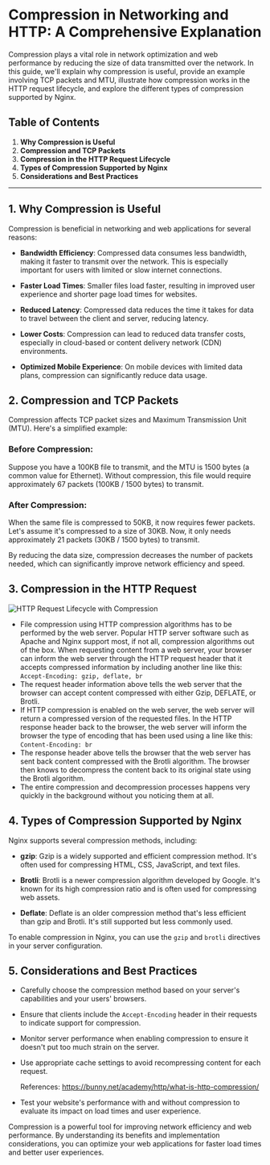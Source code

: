 # Compression in Networking and HTTP: A Comprehensive Explanation

Compression plays a vital role in network optimization and web performance by reducing the size of data transmitted over the network. In this guide, we'll explain why compression is useful, provide an example involving TCP packets and MTU, illustrate how compression works in the HTTP request lifecycle, and explore the different types of compression supported by Nginx.

## Table of Contents

1. **Why Compression is Useful**
2. **Compression and TCP Packets**
3. **Compression in the HTTP Request Lifecycle**
4. **Types of Compression Supported by Nginx**
5. **Considerations and Best Practices**

---

## 1. Why Compression is Useful

Compression is beneficial in networking and web applications for several reasons:

- **Bandwidth Efficiency**: Compressed data consumes less bandwidth, making it faster to transmit over the network. This is especially important for users with limited or slow internet connections.

- **Faster Load Times**: Smaller files load faster, resulting in improved user experience and shorter page load times for websites.

- **Reduced Latency**: Compressed data reduces the time it takes for data to travel between the client and server, reducing latency.

- **Lower Costs**: Compression can lead to reduced data transfer costs, especially in cloud-based or content delivery network (CDN) environments.

- **Optimized Mobile Experience**: On mobile devices with limited data plans, compression can significantly reduce data usage.

## 2. Compression and TCP Packets

Compression affects TCP packet sizes and Maximum Transmission Unit (MTU). Here's a simplified example:

### Before Compression:

Suppose you have a 100KB file to transmit, and the MTU is 1500 bytes (a common value for Ethernet). Without compression, this file would require approximately 67 packets (100KB / 1500 bytes) to transmit.

### After Compression:

When the same file is compressed to 50KB, it now requires fewer packets. Let's assume it's compressed to a size of 30KB. Now, it only needs approximately 21 packets (30KB / 1500 bytes) to transmit.

By reducing the data size, compression decreases the number of packets needed, which can significantly improve network efficiency and speed.

## 3. Compression in the HTTP Request 

![HTTP Request Lifecycle with Compression](https://bunnyacademy.b-cdn.net/B2OG3-What-Is-HTTP-Compression-and-how-does-it-help-your-site.png)

- File compression using HTTP compression algorithms has to be performed by the web server. Popular HTTP server software such as Apache and Nginx support most, if not all, compression algorithms out of the box. When requesting content from a web server, your browser can inform the web server through the HTTP request header that it accepts compressed information by including another line like this:
  `Accept-Encoding: gzip, deflate, br`
- The request header information above tells the web server that the browser can accept content compressed with either Gzip, DEFLATE, or Brotli.
- If HTTP compression is enabled on the web server, the web server will return a compressed version of the requested files. In the HTTP response header back to the browser, the web server will inform the browser the type of encoding that has been used using a line like this:
`Content-Encoding: br`
- The response header above tells the browser that the web server has sent back content compressed with the Brotli algorithm. The browser then knows to decompress the content back to its original state using the Brotli algorithm.
- The entire compression and decompression processes happens very quickly in the background without you noticing them at all.



## 4. Types of Compression Supported by Nginx

Nginx supports several compression methods, including:

- **gzip**: Gzip is a widely supported and efficient compression method. It's often used for compressing HTML, CSS, JavaScript, and text files.

- **Brotli**: Brotli is a newer compression algorithm developed by Google. It's known for its high compression ratio and is often used for compressing web assets.

- **Deflate**: Deflate is an older compression method that's less efficient than gzip and Brotli. It's still supported but less commonly used.

To enable compression in Nginx, you can use the `gzip` and `brotli` directives in your server configuration.

## 5. Considerations and Best Practices

- Carefully choose the compression method based on your server's capabilities and your users' browsers.

- Ensure that clients include the `Accept-Encoding` header in their requests to indicate support for compression.

- Monitor server performance when enabling compression to ensure it doesn't put too much strain on the server.

- Use appropriate cache settings to avoid recompressing content for each request.


  References: https://bunny.net/academy/http/what-is-http-compression/

- Test your website's performance with and without compression to evaluate its impact on load times and user experience.

Compression is a powerful tool for improving network efficiency and web performance. By understanding its benefits and implementation considerations, you can optimize your web applications for faster load times and better user experiences.
